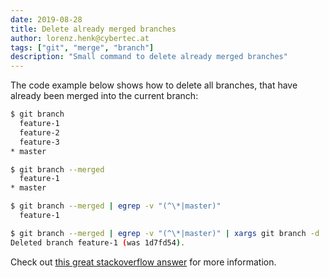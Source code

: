 ```yaml
---
date: 2019-08-28
title: Delete already merged branches
author: lorenz.henk@cybertec.at
tags: ["git", "merge", "branch"]
description: "Small command to delete already merged branches"
---
```


The code example below shows how to delete all branches, that have already been merged into the current branch:

```bash
$ git branch
  feature-1
  feature-2
  feature-3
* master

$ git branch --merged
  feature-1
* master

$ git branch --merged | egrep -v "(^\*|master)"
  feature-1

$ git branch --merged | egrep -v "(^\*|master)" | xargs git branch -d
Deleted branch feature-1 (was 1d7fd54).
```

Check out [this great stackoverflow answer](https://stackoverflow.com/questions/6127328/how-can-i-delete-all-git-branches-which-have-been-merged/6127884#6127884) for more information.
